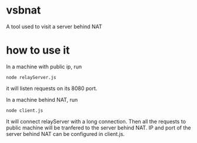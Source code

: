 vsbnat
======

A tool used to visit a server behind NAT

how to use it
====

In a machine with public ip, run

```
node relayServer.js
```

it will listen requests on its 8080 port.

In a machine behind NAT, run

```
node client.js
```

It will connect relayServer with a long connection. Then all the requests to public machine will be tranfered to the server behind NAT. IP and port of the server behind NAT can be configured in client.js.
